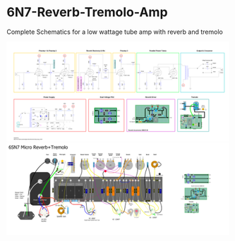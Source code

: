 # 6N7-Reverb-Tremolo-Amp
Complete Schematics for a low wattage tube amp with reverb and tremolo

<img title="" src="6N7 - Reverb +Tremolo - Schematic.png" data-align="inline">

<img title="" src="6N7 - Reverb+Tremolo - Layout.png" data-align="inline">


